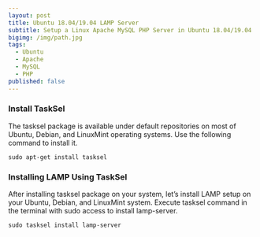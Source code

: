 ```yaml
---
layout: post
title: Ubuntu 18.04/19.04 LAMP Server
subtitle: Setup a Linux Apache MySQL PHP Server in Ubuntu 18.04/19.04
bigimg: /img/path.jpg
tags:
  - Ubuntu
  - Apache
  - MySQL
  - PHP
published: false
---
```

### Install TaskSel

The tasksel package is available under default repositories on most of Ubuntu, Debian, and LinuxMint operating systems. Use the following command to install it.

```console
sudo apt-get install tasksel
```

### Installing LAMP Using TaskSel

After installing tasksel package on your system, let’s install LAMP setup on your Ubuntu, Debian, and LinuxMint system. Execute tasksel command in the terminal with sudo access to install lamp-server.

```console
sudo tasksel install lamp-server
```

 
